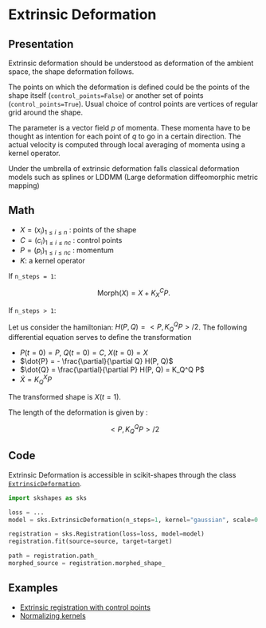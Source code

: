 Extrinsic Deformation
=====================

Presentation
------------

Extrinsic deformation should be understood as deformation of the ambient space, the shape deformation follows.

The points on which the deformation is defined could be the points of the shape itself (`control_points=False`) or another set of points (`control_points=True`). Usual choice of control points are vertices of regular grid around the shape.

The parameter is a vector field $p$ of momenta. These momenta have to be thought as intention for each point of $q$ to go in a certain direction. The actual velocity is computed through local averaging of momenta using a kernel operator.

Under the umbrella of extrinsic deformation falls classical deformation models such as splines or LDDMM (Large deformation diffeomorphic metric mapping)


Math
----

- $X = (x_i)_{1\leq i\leq n}$ : points of the shape
- $C = (c_i)_{1\leq i\leq nc}$ : control points
- $P = (p_i)_{1\leq i\leq nc}$ : momentum
- $K$: a kernel operator

If `n_steps = 1`:

$$ \text{Morph}(X) = X + K_{X}^C P. $$

If `n_steps > 1`:

Let us consider the hamiltonian: $H(P, Q) = <P, K_Q^Q P> / 2$. The following differential equation serves to define the transformation

- $P(t = 0) = P$, $Q(t = 0) = C$, $X(t = 0) = X$
- $\dot{P} = - \frac{\partial}{\partial Q} H(P, Q)$
- $\dot{Q} = \frac{\partial}{\partial P} H(P, Q) = K_Q^Q P$
- $\dot{X} = K_Q^X P$

The transformed shape is $X(t = 1)$.


The length of the deformation is given by :

$$<P, K_Q^Q P> / 2$$



Code
----

Extrinsic Deformation is accessible in scikit-shapes through the class [`ExtrinsicDeformation`](skshapes.morphing.extrinsic_deformation.ExtrinsicDeformation).


```python
import skshapes as sks

loss = ...
model = sks.ExtrinsicDeformation(n_steps=1, kernel="gaussian", scale=0.1)

registration = sks.Registration(loss=loss, model=model)
registration.fit(source=source, target=target)

path = registration.path_
morphed_source = registration.morphed_shape_
```

Examples
--------

- [Extrinsic registration with control points](../../auto_examples/registration/plot_fingers)
- [Normalizing kernels](../../auto_examples/registration/plot_lddmm_normalization)
